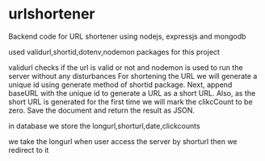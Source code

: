 # urlshortener
Backend code for URL shortener using nodejs, expressjs and mongodb

used validurl,shortid,dotenv,nodemon packages for this project 

validurl checks if the url is valid or not and nodemon is used to run the server without any disturbances
For shortening the URL we will generate a unique id using generate method of shortid package. Next, append baseURL with the unique id to generate a URL as a short URL. 
Also, as the short URL is generated for the first time we will mark the clikcCount to be zero. Save the document and return the result as JSON.

in database we store the longurl,shorturl,date,clickcounts 

we take the longurl when user access the server by shorturl then we redirect to it
